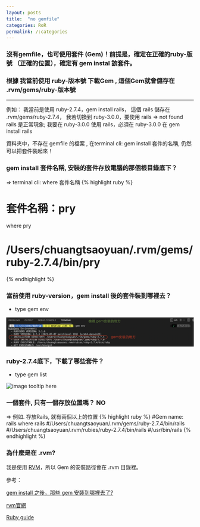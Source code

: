 ```yaml
---
layout: posts
title:  "no gemfile"
categories: RoR
permalink: /:categories
---
```

### 沒有gemfile，也可使用套件 (Gem)！前提是，確定在正確的ruby-版號 （正確的位置），確定有 gem instal 該套件。

### 根據 我當前使用 ruby-版本號  下載Gem , 這個Gem就會儲存在 .rvm/gems/ruby-版本號
* * *
例如：
我當前是使用 ruby-2.7.4，gem  install rails， 這個 rails 儲存在 .rvm/gems/ruby-2.7.4，
我若切換到 ruby-3.0.0，要使用 rails => not found rails 是正常現象;
我要在 ruby-3.0.0 使用 rails，必須在 ruby-3.0.0 在 gem  install rails

資料夾中，不存在 gemfile 的檔案 , 在terminal cli: gem install 套件的名稱, 仍然可以把套件裝起來！

### gem install 套件名稱, 安裝的套件存放電腦的那個根目錄底下？
⇒ terminal cli: where 套件名稱
{% highlight ruby %}
# 套件名稱：pry
where pry
# /Users/chuangtsaoyuan/.rvm/gems/ruby-2.7.4/bin/pry 
{% endhighlight %}

### 當前使用 ruby-version，gem install 後的套件裝到哪裡去？

- type gem env

![image tooltip here](/assets/images/gem_env_view_gem_instal_in.jpg)

### ruby-2.7.4底下，下載了哪些套件？

- type gem list

![image tooltip here](/assets/images/.jpg)
### 一個套件, 只有一個存放位置嗎？ NO

⇒ 例如. 存放Rails, 就有兩個以上的位置
{% highlight ruby %}
#Gem name: rails
where rails
#/Users/chuangtsaoyuan/.rvm/gems/ruby-2.7.4/bin/rails
#/Users/chuangtsaoyuan/.rvm/rubies/ruby-2.7.4/bin/rails
#/usr/bin/rails
{% endhighlight %}
### 為什麼是在 .rvm?

我是使用 [RVM](https://rvm.io/)，所以 Gem 的安裝路徑會在 .rvm 目錄裡。

參考：

[gem install 之後，那些 gem 安裝到哪裡去了?](https://kaochenlong.com/2016/04/29/where-are-the-installed-gems/)

[rvm官網](https://rvm.io/)

[Ruby guide](https://www.rubyguides.com/2018/09/ruby-gems-gemfiles-bundler/)